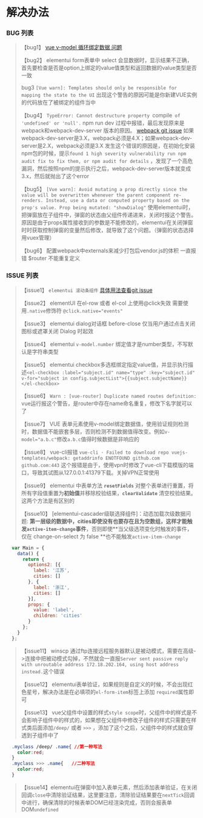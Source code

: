 解决办法
=======

### BUG 列表

> 【bug1】 [vue v-model 循环绑定数据 问题](https://segmentfault.com/q/1010000017216594)
>
> 【bug2】 elementui form表单中 select 会显数据时，显示结果不正确，首先要检查是否是option上绑定的value值类型和返回数据的value类型是否一致
>
>bug3 `[Vue warn]: Templates should only be responsible for mapping the state to the UI` 出现这个警告的原因可能是你新建VUE实例的代码放在了被绑定的组件当中
>
> 【bug4】 `TypeError: Cannot destructure property `compile` of 'undefined' or 'null'.` npm run dev 过程中报错，最后发现原来是webpack和webpack-dev-server 版本的原因。
> [webpack git issue](https://github.com/webpack/webpack-dev-server/issues/1334)
> 如果webpack-dev-server是3.X，webpack必须是4.X；如果webpack-dev-server是2.X，webpack必须是3.X
> 发生这个错误的原因是，在初始化安装npm包的时候，提示`found 1 high severity vulnerability run npm audit fix to fix them, or npm audit for details` ，发现了一个高危漏洞，然后按照npm的提示执行之后，webpack-dev-server版本就变成3.x，然后就抛出了这个error
>
> 【bug5】 `[Vue warn]: Avoid mutating a prop directly since the value will be overwritten whenever the parent component re-renders. Instead, use a data or computed property based on the prop's value. Prop being mutated: "showDialog"` 使用elementui时，把弹窗放在子组件中，弹窗的状态由父组件传递进来，关闭时报这个警告。
> 原因是由于props属性接收到的参数是不能修改的，elementui在关闭弹窗时时获取控制弹窗的变量然后修改，就导致了这个问题。（弹窗的状态选择用vuex管理）
> 
> 【bug6】 配置webpack中externals来减少打包后vendor.js的体积 一直报错 $router 不能重复定义

### ISSUE 列表

> 【issue1】 `elementui 滚动条组件` [具体用法查看git issue](https://github.com/ElemeFE/element/issues/2238)
>
> 【issue2】 elementUI 在el-row 或者 el-col 上使用@click失效 需要使用`.native`修饰符 `@click.native="events"`
>
> 【issue3】 elementui dialog对话框 before-close 仅当用户通过点击关闭图标或遮罩关闭 Dialog 时起效
>
> 【issue4】 elementui `v-model.number` 绑定值才是number类型，不写默认是字符串类型
>
> 【issue5】 elementui checkbox多选框绑定指定value值，并显示执行描述`<el-checkbox :label="subject.id" name="type" :key="subject.id" v-for="subject in config.subjectList">{{subject.subjectName}}</el-checkbox>`
>
> 【issue6】 `Warn : [vue-router] Duplicate named routes definition:` vue运行报这个警告，是router中存在name命名重复，修改下名字就可以了
>
> 【issue7】 VUE 表单元素使用v-model绑定数据值，使用验证规则检测时，数据值不能嵌套多层，否则检测不到数据值得改变。例如`v-model="a.b.c"`修改`a.b.c`值得时候数据是非响应的
>
> 【issue8】 vue-cli报错 ` vue-cli · Failed to download repo vuejs-templates/webpack: getaddrinfo ENOTFOUND github.com github.com:443
` 这个报错是由于，使用vpn时修改了vue-cli下载模版的端口，导致其试图从127.0.0.1:41379下载。关掉VPN正常使用
>
> 【issue9】 elementui 中表单方法 **`resetFields`** 对整个表单进行重置，将所有字段值重置为**初始值**并移除校验结果，**`clearValidate`**
清空校验结果。这两个方法是有区别的
>
> 【issue10】 [elementui-cascader级联选择组件]：动态加载次级数据问题: **第一层级的数据中，cities即使没有也要存在且为空数组，这样才能触发`active-item-change`事件**，否则即使**当父级选项变化时触发的事件，仅在 change-on-select 为 false **也不能触发`active-item-change`
```javascript
  var Main = {
    data() {
      return {
        options2: [{
          label: '江苏',
          cities: []
        }, {
          label: '浙江',
          cities: []
        }],
        props: {
          value: 'label',
          children: 'cities'
        }
      };
    }
  };
```
>
> 【issue11】 winscp 通过ftp连接远程服务器默认是被动模式，需要在高级->连接中把被动模式勾掉，不然就会一直报`Server sent passive reply with unroutable address 172.18.202.164, using host address instead.`这个错误
>
> 【issue12】 elementui表单验证，如果规则是自定义的时候，不会出现红色星号，解决办法是在必填项的`el-form-item`标签上添加 `required`属性即可
>
> 【issue13】 vue父组件中设置的样式`style scope`时，父组件中的样式是不会影响子组件中的样式的，如果想在父组件中修改子组件的样式只需要在样式类后面添加`/deep/` 或者 `>>>` ，添加了这个之后，父组件中的样式就会穿透到子组件中了

```css
  .myclass /deep/ .name{ //第一种写法
    color:red;
  }
  .myclass >>> .name{   //二种写法
    color:red;
  }
```
> 【issue14】elementui在弹窗中加入表单元素，然后添加表单验证，在关闭回调`close`中清除验证结果，这里要注意，清除验证结果要在`nextTick`回调中进行，确保清除的时候表单DOM已经渲染完成，否则会报表单DOM`undefined`


